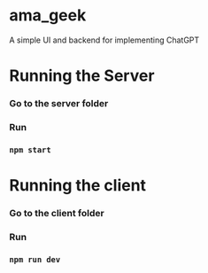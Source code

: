 # ama_geek

A simple UI and backend for implementing ChatGPT 

# Running the Server

<h3>Go to the server folder</h3>

<h3>Run </h3> 

### `npm start`

# Running the client

<h3> Go to the client folder </h3>

<h3> Run </h3>

### `npm run dev`

